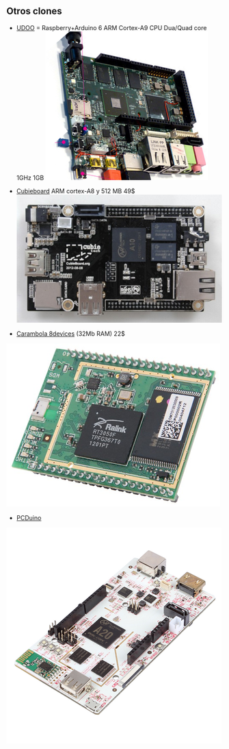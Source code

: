 ## Otros clones

* [UDOO](https://www.udoo.org/) = Raspberry+Arduino
6 ARM Cortex-A9 CPU Dua/Quad core 1GHz
1GB
![udoo](./images/UDOO.png)

* [Cubieboard](http://cubieboard.org/model/) ARM cortex-A8 y 512 MB 49$
![Cubieboard](./images/Cubbieboard.png)


* [Carambola 8devices](https://www.8devices.com/products/carambola) (32Mb RAM) 22$

![Carambola](./images/carambola.png)

* [PCDuino](http://www.linksprite.com/linksprite-pcduino/)

![PCDuino](./images/IMG_0242.jpg)